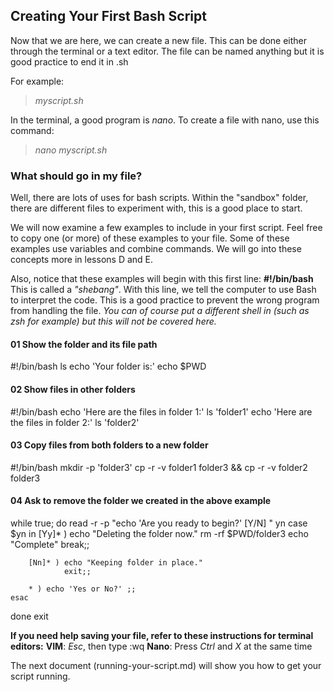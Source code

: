 ## Creating Your First Bash Script
Now that we are here, we can create a new file.
This can be done either through the terminal or a text editor.
The file can be named anything but it is good practice to end it in .sh

For example:
> *myscript.sh*

In the terminal, a good program is *nano*.
To create a file with nano, use this command:
> *nano myscript.sh*

### What should go in my file?
Well, there are lots of uses for bash scripts.
Within the "sandbox" folder, there are different files to experiment with, this is a 
good place to start.

We will now examine a few examples to include in your first script.
Feel free to copy one (or more) of these examples to your file.
Some of these examples use variables and combine commands.
We will go into these concepts more in lessons D and E.

Also, notice that these examples will begin with this first line:
**#!/bin/bash**
This is called a *"shebang"*.
With this line, we tell the computer to use Bash to interpret the code.
This is a good practice to prevent the wrong program from handling the file.
*You can of course put a different shell in (such as zsh for example) but this will not be covered here.*

#### 01 Show the folder and its file path
#!/bin/bash
ls
echo 'Your folder is:'
echo $PWD

#### 02 Show files in other folders
#!/bin/bash 
echo 'Here are the files in folder 1:'
ls 'folder1'
echo 'Here are the files in folder 2:'
ls 'folder2'

#### 03 Copy files from both folders to a new folder
#!/bin/bash
mkdir -p 'folder3' 
cp -r -v folder1 folder3 && cp -r -v folder2 folder3

#### 04 Ask to remove the folder we created in the above example
while true; do
    read -r -p "echo 'Are you ready to begin?' [Y/N] " yn
        case $yn in
        [Yy]* ) 
                echo "Deleting the folder now."
                rm -rf $PWD/folder3
                echo "Complete"
                break;;

        [Nn]* ) echo "Keeping folder in place."
                exit;;

        * ) echo 'Yes or No?' ;;
    esac
done
exit

**If you need help saving your file, refer to these instructions for terminal editors:**
**VIM**: *Esc*, then type :wq
**Nano**: Press *Ctrl* and *X* at the same time

The next document (running-your-script.md) will show you how to get your script running.